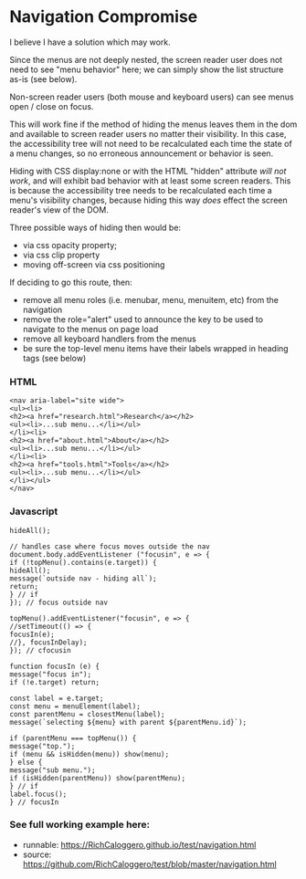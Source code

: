 # Navigation Compromise

I believe I have a solution which may work.

Since the menus are not deeply nested, the screen reader user does not need to see "menu behavior" here; we can simply show the list structure as-is (see below).

Non-screen reader users (both mouse and keyboard users) can see menus open / close on focus.

This will work fine if the method of hiding the menus leaves them in the dom and available to screen reader users no matter their visibility. In this case, the accessibility tree will not need to be recalculated each time the state of a menu changes, so no erroneous announcement or behavior is seen.

Hiding with CSS display:none or with the HTML "hidden" attribute *will not work*, and will exhibit bad behavior with at least some screen readers.  This is because the accessibility tree needs to be recalculated each time a menu's visibility changes, because hiding this way *does* effect the screen reader's view of the DOM.


Three possible ways of hiding then would be:

- via css opacity property;
- via css clip property
- moving off-screen via css positioning


If deciding to go this route, then:

- remove all menu roles (i.e. menubar, menu, menuitem, etc) from the navigation
- remove the role="alert" used to announce the key to be used to navigate to the menus on page load
- remove all keyboard handlers from the menus
- be sure the top-level menu items have their labels wrapped in heading tags (see below)


### HTML

```
<nav aria-label="site wide">
<ul><li>
<h2><a href="research.html">Research</a></h2>
<ul><li>...sub menu...</li></ul>
</li><li>
<h2><a href="about.html">About</a></h2>
<ul><li>...sub menu...</li></ul>
</li><li>
<h2><a href="tools.html">Tools</a></h2>
<ul><li>...sub menu...</li></ul>
</li></ul>
</nav>
```

### Javascript

```
hideAll();

// handles case where focus moves outside the nav
document.body.addEventListener ("focusin", e => {
if (!topMenu().contains(e.target)) {
hideAll();
message(`outside nav - hiding all`);
return;
} // if
}); // focus outside nav

topMenu().addEventListener("focusin", e => {
//setTimeout(() => {
focusIn(e);
//}, focusInDelay);
}); // cfocusin

function focusIn (e) {
message("focus in");
if (!e.target) return;

const label = e.target;
const menu = menuElement(label);
const parentMenu = closestMenu(label);
message(`selecting ${menu} with parent ${parentMenu.id}`);

if (parentMenu === topMenu()) {
message("top.");
if (menu && isHidden(menu)) show(menu);
} else {
message("sub menu.");
if (isHidden(parentMenu)) show(parentMenu);
} // if
label.focus();
} // focusIn
```

### See full working example here:

- runnable: https://RichCaloggero.github.io/test/navigation.html
- source: https://github.com/RichCaloggero/test/blob/master/navigation.html


